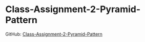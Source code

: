 # Class-Assignment-2-Pyramid-Pattern
GitHub: [Class-Assignment-2-Pyramid-Pattern]([https://github.com/your-username/Class-Assignment-2-Pyramid-Pattern](https://colab.research.google.com/drive/1lMNbsTUSY2rpk6Ui-gW3a-nSAv7mgSDQ?usp=sharing))

